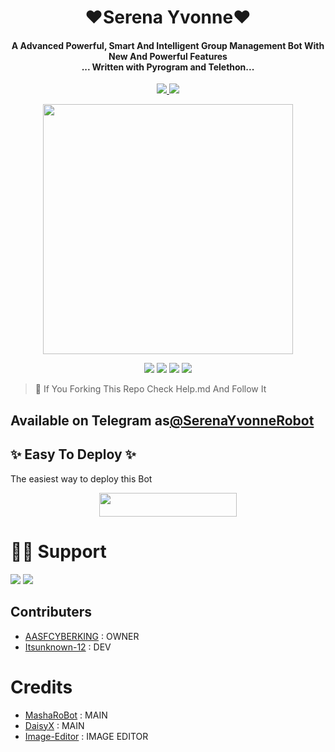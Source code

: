 <h1 align="center"><b>❤️Serena Yvonne❤️</b></h1>

<h4 align="center">A Advanced Powerful, Smart And Intelligent Group Management Bot With New And Powerful Features <br> ... Written with Pyrogram and Telethon...</h4>
<p align='center'>
  <a href="https://www.python.org/" alt="made-with-python"> <img src="https://img.shields.io/badge/Made%20with-Python-1f425f.svg?style=flat-square&logo=python&color=blue" /> </a>
  <a href="https://github.com/W2HGalaxy-OP/SuzieRoBot/graphs/commit-activity" alt="Maintenance"> <img src="https://img.shields.io/badge/Maintained%3F-yes-green.svg?style=flat-square" /> </a>
</p>

<p align="center"><a href="https://t.me/SerenaYvonneRobot"><img src="https://telegra.ph/file/c81a4c83e99c95873404a.jpg" width="400"></a></p>

<p align="center">
    <a href="https://github.com/AASFCYBERKING/SerenaRobot"> <img src="https://img.shields.io/github/repo-size/AASFCYBERKING/SerenaRobot?color=red&logo=github&logoColor=green&style=for-the-badge" /></a>
    <a href="https://github.com/AASFCYBERKING/SerenaRobot/commits/prince"> <img src="https://img.shields.io/github/last-commit/AASFCYBERKING/SerenaRobot?color=brown&logo=github&logoColor=green&style=for-the-badge" /></a>
    <a href="https://github.com/AASFCYBERKING/SerenaRobot/issues"> <img src="https://img.shields.io/github/issues/AASFCYBERKING/SerenaRobot?color=blueviolet&logo=github&logoColor=green&style=for-the-badge" /></a>
    <a href="https://pypi.org/project/Telethon/"> <img src="https://img.shields.io/pypi/v/telethon?color=yellow&label=telethon&logo=python&logoColor=green&style=for-the-badge" /></a>
</p>

> 💖 If You Forking This Repo Check Help.md And Follow It
## Available on Telegram as[@SerenaYvonneRobot](https://t.me/SerenaYvonneRobot)

## ✨ Easy To Deploy ✨
The easiest way to deploy this Bot

<p align="center"><a href="https://heroku.com/deploy?template=https://github.com/AASFCYBERKING/SerenaRobot"> <img src="https://img.shields.io/badge/Deploy%20To%20Heroku-black?style=for-the-badge&logo=heroku" width="220" height="38.45"/></a></p>


# 👨‍💻 Support
<a href="https://t.me/PigasusSupport"><img src="https://img.shields.io/badge/Join-Telegram%20Channel-blue.svg?logo=Telegram"></a>
<a href="https://t.me/AASFCYBERKING"><img src="https://img.shields.io/badge/Owner-Telegram%20Group-blue.svg?logo=telegram"></a>

## Contributers
- [AASFCYBERKING](https://github.com/AASFCYBERKING) : OWNER
- [Itsunknown-12](https://github.com/Itsunknown-12) : DEV
# Credits
- [MashaRoBot](https://github.com/Mr-Dark-Prince/MashaRoBot) : MAIN
- [DaisyX](https://github.com/TeamDaisyX/DaisyX) : MAIN
- [Image-Editor](https://github.com/TroJanzHEX/Image-Editor/) : IMAGE EDITOR
